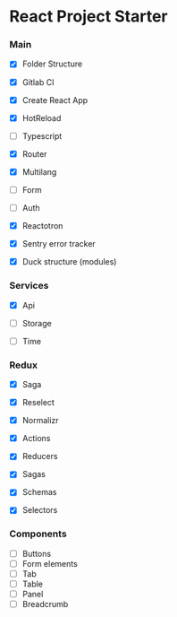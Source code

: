 # React Project Starter

### Main
- [x] Folder Structure
- [x] Gitlab CI
- [x] Create React App
- [x] HotReload
- [ ] Typescript
- [x] Router
- [x] Multilang
- [ ] Form
- [ ] Auth
- [x] Reactotron
- [x] Sentry error tracker
- [x] Duck structure (modules)


### Services
- [x] Api
- [ ] Storage
- [ ] Time


### Redux
- [x] Saga
- [x] Reselect
- [x] Normalizr

- [x] Actions 
- [x] Reducers 
- [x] Sagas 
- [x] Schemas 
- [x] Selectors 


### Components
- [ ] Buttons
- [ ] Form elements
- [ ] Tab
- [ ] Table
- [ ] Panel
- [ ] Breadcrumb